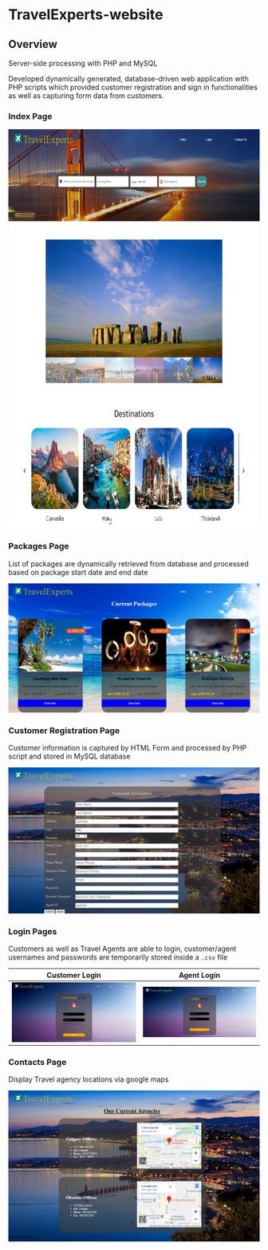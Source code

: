 # TravelExperts-website

## Overview
Server-side processing with PHP and MySQL

Developed dynamically generated, database-driven web application with PHP scripts which provided customer
registration and sign in functionalities as well as capturing form data from customers.  


### Index Page
<img src="screenshots/index.png" alt="index_page" height="800">

### Packages Page
List of packages are dynamically retrieved from database and processed based on package start date and end date

<img src="screenshots/packages.png" alt="packages_page">

### Customer Registration Page
Customer information is captured by HTML Form and processed by PHP script and stored in MySQL database

<img src="screenshots/customer_registration.png" alt="customerRegistration_page">

### Login Pages
Customers as well as Travel Agents are able to login, customer/agent usernames and passwords are temporarily stored inside a `.csv` file

| Customer Login| Agent Login   |
| ------------- | ------------- |
| <img src="screenshots/customer_login.png" alt="customerLogin_page">  | <img src="screenshots/agent_login.png" alt="agentLogin_page">  |

### Contacts Page
Display Travel agency locations via google maps

<img src="screenshots/contacts.png" alt="contacts_page">
